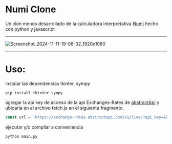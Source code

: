 # Numi Clone


Un clon menos desarrollado de la calculadora interpretativa [Numi](https://github.com/nikolaeu/numi) hecho con python
y javascript

---

![Screenshot_2024-11-11-19-08-32_1920x1080](https://github.com/user-attachments/assets/896f97f3-07d0-4f41-8e36-0cb6cc00df7b)

---

# Uso: 

instalar las dependencias tkinter, sympy

```
pip install tkinter sympy
```

agregar la api key de acceso de la api Exchanges-Rates de [abstractApi](https://www.abstractapi.com/a/home?utm_source=google&utm_medium=cpc&utm_campaign=branded&utm_term=abstract%20api&gad_source=1&gclid=EAIaIQobChMItcegm5bSiQMVfqFaBR2qEzE8EAAYASAAEgK-E_D_BwE)
y ubicarla en el archivo fetch.js en el siguiente fragmento.

```js
const url = `https://exchange-rates.abstractapi.com/v1/live/?api_key=&base=${b}`
```

ejecutar y/o compilar a conveniencia

```
python main.py
```

